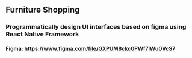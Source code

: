 ## Furniture Shopping
### Programmatically design UI interfaces based on figma using React Native Framework
#### Figma: https://www.figma.com/file/GXPUM8ckc0PWf7lWu0VcS7
